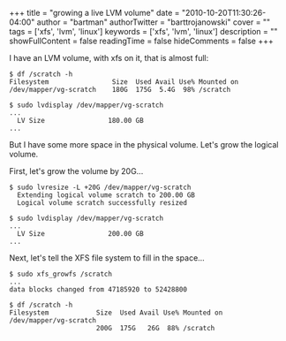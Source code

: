 +++
title = "growing a live LVM volume"
date = "2010-10-20T11:30:26-04:00"
author = "bartman"
authorTwitter = "barttrojanowski"
cover = ""
tags = ['xfs', 'lvm', 'linux']
keywords = ['xfs', 'lvm', 'linux']
description = ""
showFullContent = false
readingTime = false
hideComments = false
+++

I have an LVM volume, with xfs on it, that is almost full:

    $ df /scratch -h
    Filesystem                Size  Used Avail Use% Mounted on
    /dev/mapper/vg-scratch    180G  175G  5.4G  98% /scratch

    $ sudo lvdisplay /dev/mapper/vg-scratch
    ...
      LV Size                180.00 GB
    ...

But I have some more space in the physical volume.  Let's grow the logical volume.

<!--more-->

First, let's grow the volume by 20G...

    $ sudo lvresize -L +20G /dev/mapper/vg-scratch
      Extending logical volume scratch to 200.00 GB
      Logical volume scratch successfully resized

    $ sudo lvdisplay /dev/mapper/vg-scratch
    ...
      LV Size                200.00 GB
    ...

Next, let's tell the XFS file system to fill in the space...

    $ sudo xfs_growfs /scratch
    ...
    data blocks changed from 47185920 to 52428800

    $ df /scratch -h
    Filesystem            Size  Used Avail Use% Mounted on
    /dev/mapper/vg-scratch
                          200G  175G   26G  88% /scratch
